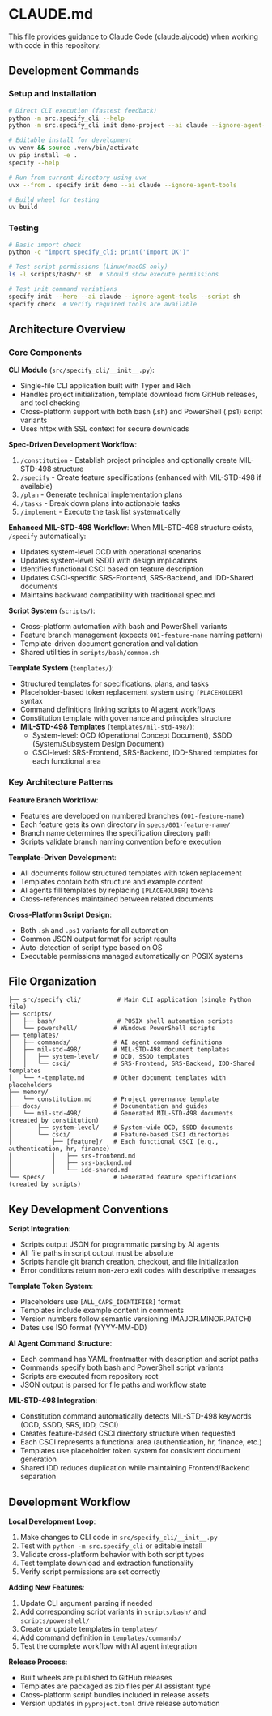 # CLAUDE.md

This file provides guidance to Claude Code (claude.ai/code) when working with code in this repository.

## Development Commands

### Setup and Installation
```bash
# Direct CLI execution (fastest feedback)
python -m src.specify_cli --help
python -m src.specify_cli init demo-project --ai claude --ignore-agent-tools

# Editable install for development
uv venv && source .venv/bin/activate
uv pip install -e .
specify --help

# Run from current directory using uvx
uvx --from . specify init demo --ai claude --ignore-agent-tools

# Build wheel for testing
uv build
```

### Testing
```bash
# Basic import check
python -c "import specify_cli; print('Import OK')"

# Test script permissions (Linux/macOS only)
ls -l scripts/bash/*.sh  # Should show execute permissions

# Test init command variations
specify init --here --ai claude --ignore-agent-tools --script sh
specify check  # Verify required tools are available
```

## Architecture Overview

### Core Components

**CLI Module** (`src/specify_cli/__init__.py`):
- Single-file CLI application built with Typer and Rich
- Handles project initialization, template download from GitHub releases, and tool checking
- Cross-platform support with both bash (.sh) and PowerShell (.ps1) script variants
- Uses httpx with SSL context for secure downloads

**Spec-Driven Development Workflow**:
1. `/constitution` - Establish project principles and optionally create MIL-STD-498 structure
2. `/specify` - Create feature specifications (enhanced with MIL-STD-498 if available)
3. `/plan` - Generate technical implementation plans
4. `/tasks` - Break down plans into actionable tasks
5. `/implement` - Execute the task list systematically

**Enhanced MIL-STD-498 Workflow**:
When MIL-STD-498 structure exists, `/specify` automatically:
- Updates system-level OCD with operational scenarios
- Updates system-level SSDD with design implications
- Identifies functional CSCI based on feature description
- Updates CSCI-specific SRS-Frontend, SRS-Backend, and IDD-Shared documents
- Maintains backward compatibility with traditional spec.md

**Script System** (`scripts/`):
- Cross-platform automation with bash and PowerShell variants
- Feature branch management (expects `001-feature-name` naming pattern)
- Template-driven document generation and validation
- Shared utilities in `scripts/bash/common.sh`

**Template System** (`templates/`):
- Structured templates for specifications, plans, and tasks
- Placeholder-based token replacement system using `[PLACEHOLDER]` syntax
- Command definitions linking scripts to AI agent workflows
- Constitution template with governance and principles structure
- **MIL-STD-498 Templates** (`templates/mil-std-498/`):
  - System-level: OCD (Operational Concept Document), SSDD (System/Subsystem Design Document)
  - CSCI-level: SRS-Frontend, SRS-Backend, IDD-Shared templates for each functional area

### Key Architecture Patterns

**Feature Branch Workflow**:
- Features are developed on numbered branches (`001-feature-name`)
- Each feature gets its own directory in `specs/001-feature-name/`
- Branch name determines the specification directory path
- Scripts validate branch naming convention before execution

**Template-Driven Development**:
- All documents follow structured templates with token replacement
- Templates contain both structure and example content
- AI agents fill templates by replacing `[PLACEHOLDER]` tokens
- Cross-references maintained between related documents

**Cross-Platform Script Design**:
- Both `.sh` and `.ps1` variants for all automation
- Common JSON output format for script results
- Auto-detection of script type based on OS
- Executable permissions managed automatically on POSIX systems

## File Organization

```
├── src/specify_cli/          # Main CLI application (single Python file)
├── scripts/
│   ├── bash/                 # POSIX shell automation scripts
│   └── powershell/          # Windows PowerShell scripts
├── templates/
│   ├── commands/            # AI agent command definitions
│   ├── mil-std-498/         # MIL-STD-498 document templates
│   │   ├── system-level/    # OCD, SSDD templates
│   │   └── csci/            # SRS-Frontend, SRS-Backend, IDD-Shared templates
│   └── *-template.md        # Other document templates with placeholders
├── memory/
│   └── constitution.md      # Project governance template
├── docs/                    # Documentation and guides
│   └── mil-std-498/         # Generated MIL-STD-498 documents (created by constitution)
│       ├── system-level/    # System-wide OCD, SSDD documents
│       └── csci/            # Feature-based CSCI directories
│           ├── [feature]/   # Each functional CSCI (e.g., authentication, hr, finance)
│           │   ├── srs-frontend.md
│           │   ├── srs-backend.md
│           │   └── idd-shared.md
└── specs/                   # Generated feature specifications (created by scripts)
```

## Key Development Conventions

**Script Integration**:
- Scripts output JSON for programmatic parsing by AI agents
- All file paths in script output must be absolute
- Scripts handle git branch creation, checkout, and file initialization
- Error conditions return non-zero exit codes with descriptive messages

**Template Token System**:
- Placeholders use `[ALL_CAPS_IDENTIFIER]` format
- Templates include example content in comments
- Version numbers follow semantic versioning (MAJOR.MINOR.PATCH)
- Dates use ISO format (YYYY-MM-DD)

**AI Agent Command Structure**:
- Each command has YAML frontmatter with description and script paths
- Commands specify both bash and PowerShell script variants
- Scripts are executed from repository root
- JSON output is parsed for file paths and workflow state

**MIL-STD-498 Integration**:
- Constitution command automatically detects MIL-STD-498 keywords (OCD, SSDD, SRS, IDD, CSCI)
- Creates feature-based CSCI directory structure when requested
- Each CSCI represents a functional area (authentication, hr, finance, etc.)
- Templates use placeholder token system for consistent document generation
- Shared IDD reduces duplication while maintaining Frontend/Backend separation

## Development Workflow

**Local Development Loop**:
1. Make changes to CLI code in `src/specify_cli/__init__.py`
2. Test with `python -m src.specify_cli` or editable install
3. Validate cross-platform behavior with both script types
4. Test template download and extraction functionality
5. Verify script permissions are set correctly

**Adding New Features**:
1. Update CLI argument parsing if needed
2. Add corresponding script variants in `scripts/bash/` and `scripts/powershell/`
3. Create or update templates in `templates/`
4. Add command definition in `templates/commands/`
5. Test the complete workflow with AI agent integration

**Release Process**:
- Built wheels are published to GitHub releases
- Templates are packaged as zip files per AI assistant type
- Cross-platform script bundles included in release assets
- Version updates in `pyproject.toml` drive release automation